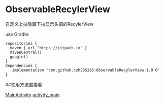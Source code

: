 # ObservableRecylerView
自定义上拉隐藏下拉显示头部的RecylerView

use Gradle:

```
repositories {
  maven { url "https://jitpack.io" }
  mavenCentral()
  google()
}
dependencies {
   implementation 'com.github.czh235285:ObservableRecylerView:1.0.0'
}
```

##使用方法直接看

[MainActivity](https://github.com/czh235285/ObservableRecylerView/blob/master/app/src/main/java/czh/widget/observablerecyclerview/MainActivity.java)   [activity_main](https://github.com/czh235285/ObservableRecylerView/blob/master/app/src/main/res/layout/activity_main.xml)
